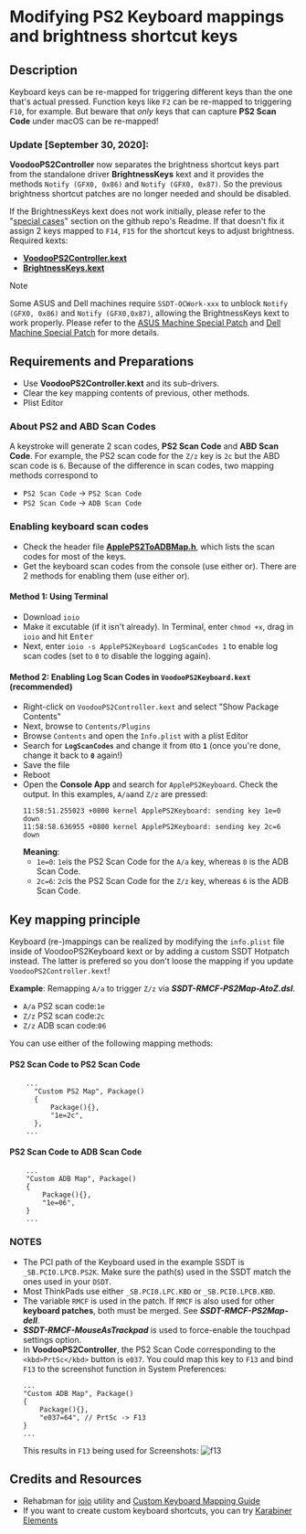 # Modifying PS2 Keyboard mappings and brightness shortcut keys

## Description
Keyboard keys can be re-mapped for triggering different keys than the one that's actual pressed. Function keys like `F2` can be re-mapped to triggering `F10`, for example. But beware that *only* keys that can capture **PS2 Scan Code** under macOS can be re-mapped!

### Update [September 30, 2020]:

**VoodooPS2Controller** now separates the brightness shortcut keys part from the standalone driver **BrightnessKeys** kext and it provides the methods `Notify (GFX0, 0x86)` and `Notify (GFX0, 0x87)`. So the previous brightness shortcut patches are no longer needed and should be disabled. 

If the BrightnessKeys kext does not work initially, please refer to the "[special cases](https://github.com/acidanthera/BrightnessKeys#special-cases)" section on the github repo's Readme. If that doesn't fix it assign 2 keys mapped to `F14`, `F15` for the shortcut keys to adjust brightness. Required kexts:

  - [**VoodooPS2Controller.kext**](https://github.com/acidanthera/VoodooPS2)
  - [**BrightnessKeys.kext**](https://github.com/acidanthera/BrightnessKeys)
  
>[!NOTE]
>
>Some ASUS and Dell machines require `SSDT-OCWork-xxx` to unblock `Notify (GFX0, 0x86)` and `Notify (GFX0,0x87)`, allowing the BrightnessKeys kext to work properly. Please refer to the [ASUS Machine Special Patch](https://github.com/5T33Z0/OC-Little-Translated/tree/main/05_Laptop-specific_Patches/Brand-specific_Patches/ASUS_Special_Patch) and [Dell Machine Special Patch](https://github.com/5T33Z0/OC-Little-Translated/blob/main/05_Laptop-specific_Patches/Brand-specific_Patches/Dell_Special_Patch) for more details.

## Requirements and Preparations

- Use **VoodooPS2Controller.kext** and its sub-drivers.
- Clear the key mapping contents of previous, other methods.
- Plist Editor

### About PS2 and ABD Scan Codes

A keystroke will generate 2 scan codes, **PS2 Scan Code** and **ABD Scan Code**. For example, the PS2 scan code for the `Z/z` key is `2c` but the ABD scan code is `6`. Because of the difference in scan codes, two mapping methods correspond to

- `PS2 Scan Code` &rarr; `PS2 Scan Code`
- `PS2 Scan Code` &rarr; `ADB Scan Code`

### Enabling keyboard scan codes

- Check the header file [**ApplePS2ToADBMap.h**](https://github.com/RehabMan/OS-X-Voodoo-PS2-Controller/blob/master/VoodooPS2Keyboard/ApplePS2ToADBMap.h), which lists the scan codes for most of the keys.
- Get the keyboard scan codes from the console (use either or). There are 2 methods for enabling them (use either or).

#### Method 1: Using Terminal
- Download `ioio` 
- Make it excutable (if it isn't already). In Terminal, enter `chmod +x`, drag in `ioio` and hit <kbd>Enter</kbd>
- Next, enter `ioio -s ApplePS2Keyboard LogScanCodes 1` to enable log scan codes (set to `0` to disable the logging again).
    
#### Method 2: Enabling Log Scan Codes in `VoodooPS2Keyboard.kext` (recommended)
- Right-click on `VoodooPS2Controller.kext` and select "Show Package Contents"
- Next, browse to `Contents/Plugins` 
- Browse `Contents` and open the `Info.plist` with a plist Editor
- Search for **`LogScanCodes`** and change it from `0`to **`1`** (once you're done, change it back to **`0`** again!)
- Save the file
- Reboot
- Open the **Console App** and search for `ApplePS2Keyboard`. Check the output. In this examples, `A/a`and `Z/z` are pressed:
	```text
	11:58:51.255023 +0800 kernel ApplePS2Keyboard: sending key 1e=0 down
	11:58:58.636955 +0800 kernel ApplePS2Keyboard: sending key 2c=6 down
 	```
	 **Meaning**:
	- `1e=0`: `1e`is the PS2 Scan Code for the `A/a` key, whereas `0` is the ADB Scan Code.
	- `2c=6`: `2c`is the PS2 Scan Code for the `Z/z` key, whereas `6` is the ADB Scan Code.

## Key mapping principle

Keyboard (re-)mappings can be realized by modifying the `info.plist` file inside of  VoodooPS2Keyboard kext or by adding a custom SSDT Hotpatch instead. The latter is prefered so you don't loose the mapping if you update `VoodooPS2Controller.kext`!

**Example**: Remapping `A/a` to trigger `Z/z` via ***SSDT-RMCF-PS2Map-AtoZ.dsl***. 

- `A/a` PS2 scan code:`1e`
- `Z/z` PS2 scan code:`2c`
- `Z/z` ADB scan code:`06`

You can use either of the following mapping methods:

#### PS2 Scan Code to PS2 Scan Code
```asl
    ...
      "Custom PS2 Map", Package()
      {
          Package(){},
          "1e=2c",
      },
    ...
```
#### PS2 Scan Code to ADB Scan Code
```asl
    ...
    "Custom ADB Map", Package()
    {
        Package(){},
        "1e=06",
    }
    ...
```

### NOTES
- The PCI path of the Keyboard used in the example SSDT is `_SB.PCI0.LPCB.PS2K`. Make sure the path(s) used in the SSDT match the ones used in your `DSDT`.
- Most ThinkPads use either `_SB.PCI0.LPC.KBD` or `_SB.PCI0.LPCB.KBD`.
- The variable `RMCF` is used in the patch. If `RMCF` is also used for other **keyboard patches**, both must be merged. See ***SSDT-RMCF-PS2Map-dell***. 
- ***SSDT-RMCF-MouseAsTrackpad*** is used to force-enable the touchpad settings option.
- In **VoodooPS2Controller**, the PS2 Scan Code corresponding to the `<kbd>PrtSc</kbd>` button is `e037`. You could map this key to `F13` and bind `F13` to the screenshot function in System Preferences:
	```asl
    ...
    "Custom ADB Map", Package()
    {
        Package(){},
        "e037=64", // PrtSc -> F13
    }
    ...
	```
	This results in `F13` being used for Screenshots:
	![f13](https://user-images.githubusercontent.com/76865553/147818301-4e4be0ee-dda3-46cb-9c2f-e06d9b041523.jpg)

## Credits and Resources
- Rehabman for [ioio](https://github.com/RehabMan/OS-X-ioio) utility and [Custom Keyboard Mapping Guide](https://github.com/RehabMan/OS-X-Voodoo-PS2-Controller/wiki/How-to-Use-Custom-Keyboard-Mapping)
- If you want to create custom keyboard shortcuts, you can try [Karabiner Elements](https://github.com/pqrs-org/Karabiner-Elements) 
